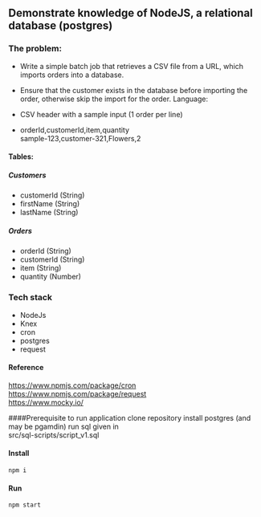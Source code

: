 ## Demonstrate knowledge of NodeJS, a relational database (postgres)

### The problem:
- Write a simple batch job that retrieves a CSV file from a URL, 
which imports orders into a database. 

- Ensure that the customer exists in the database before importing the order, otherwise skip the import for the order.
Language:
- CSV header with a sample input (1 order per line)
- orderId,customerId,item,quantity <br />
  sample-123,customer-321,Flowers,2

#### Tables:
##### Customers
* customerId (String)<br />
* firstName (String)<br />
* lastName (String)<br />

##### Orders
* orderId (String)<br />
* customerId (String)<br />
* item (String)<br />
* quantity (Number)<br />

### Tech stack
* NodeJs
* Knex
* cron
* postgres
* request

#### Reference 
https://www.npmjs.com/package/cron <br />
https://www.npmjs.com/package/request <br />
https://www.mocky.io/ <br />

####Prerequisite to run application
clone repository
install postgres (and may be pgamdin)
run sql given in <br /> src/sql-scripts/script_v1.sql

#### Install
`npm i`

#### Run
 `npm start`
 
 


